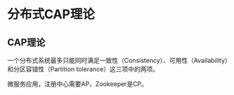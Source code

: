 # 分布式CAP理论

## CAP理论
一个分布式系统最多只能同时满足一致性（Consistency）、可用性（Availability）和分区容错性（Partition tolerance）这三项中的两项。

微服务应用，注册中心需要AP，Zookeeper是CP。